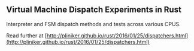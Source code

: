 ## Virtual Machine Dispatch Experiments in Rust

Interpreter and FSM dispatch methods and tests across various CPUS.

Read further at [http://pliniker.github.io/rust/2016/01/25/dispatchers.html](http://pliniker.github.io/rust/2016/01/25/dispatchers.html)
